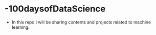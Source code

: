 # -100daysofDataScience
- In this repo i will be sharing contents and projects related to machine learning.
